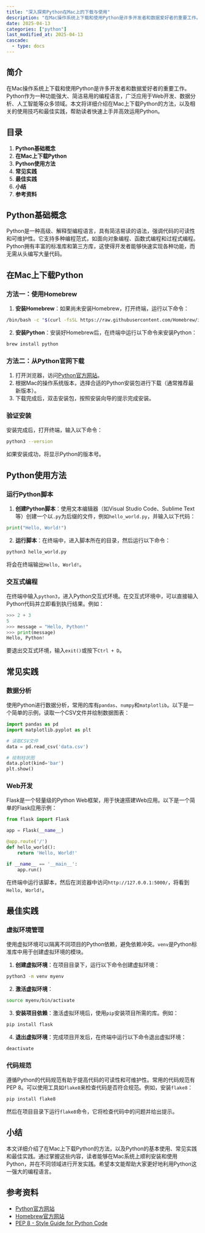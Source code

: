 ```yaml
---
title: "深入探索Python在Mac上的下载与使用"
description: "在Mac操作系统上下载和使用Python是许多开发者和数据爱好者的重要工作。Python作为一种功能强大、简洁易用的编程语言，广泛应用于Web开发、数据分析、人工智能等众多领域。本文将详细介绍在Mac上下载Python的方法，以及相关的使用技巧和最佳实践，帮助读者快速上手并高效运用Python。"
date: 2025-04-13
categories: ["python"]
last_modified_at: 2025-04-13
cascade:
  - type: docs
---
```



## 简介
在Mac操作系统上下载和使用Python是许多开发者和数据爱好者的重要工作。Python作为一种功能强大、简洁易用的编程语言，广泛应用于Web开发、数据分析、人工智能等众多领域。本文将详细介绍在Mac上下载Python的方法，以及相关的使用技巧和最佳实践，帮助读者快速上手并高效运用Python。

<!-- more -->
## 目录
1. **Python基础概念**
2. **在Mac上下载Python**
3. **Python使用方法**
4. **常见实践**
5. **最佳实践**
6. **小结**
7. **参考资料**

## Python基础概念
Python是一种高级、解释型编程语言，具有简洁易读的语法，强调代码的可读性和可维护性。它支持多种编程范式，如面向对象编程、函数式编程和过程式编程。Python拥有丰富的标准库和第三方库，这使得开发者能够快速实现各种功能，而无需从头编写大量代码。

## 在Mac上下载Python

### 方法一：使用Homebrew
1. **安装Homebrew**：如果尚未安装Homebrew，打开终端，运行以下命令：
```bash
/bin/bash -c "$(curl -fsSL https://raw.githubusercontent.com/Homebrew/install/HEAD/install.sh)"
```
2. **安装Python**：安装好Homebrew后，在终端中运行以下命令来安装Python：
```bash
brew install python
```

### 方法二：从Python官网下载
1. 打开浏览器，访问[Python官方网站](https://www.python.org/downloads/mac-osx/)。
2. 根据Mac的操作系统版本，选择合适的Python安装包进行下载（通常推荐最新版本）。
3. 下载完成后，双击安装包，按照安装向导的提示完成安装。

### 验证安装
安装完成后，打开终端，输入以下命令：
```bash
python3 --version
```
如果安装成功，将显示Python的版本号。

## Python使用方法

### 运行Python脚本
1. **创建Python脚本**：使用文本编辑器（如Visual Studio Code、Sublime Text等）创建一个以`.py`为后缀的文件，例如`hello_world.py`，并输入以下代码：
```python
print("Hello, World!")
```
2. **运行脚本**：在终端中，进入脚本所在的目录，然后运行以下命令：
```bash
python3 hello_world.py
```
将会在终端输出`Hello, World!`。

### 交互式编程
在终端中输入`python3`，进入Python交互式环境。在交互式环境中，可以直接输入Python代码并立即看到执行结果。例如：
```python
>>> 2 + 3
5
>>> message = "Hello, Python!"
>>> print(message)
Hello, Python!
```
要退出交互式环境，输入`exit()`或按下`Ctrl + D`。

## 常见实践

### 数据分析
使用Python进行数据分析，常用的库有`pandas`、`numpy`和`matplotlib`。以下是一个简单的示例，读取一个CSV文件并绘制数据图表：
```python
import pandas as pd
import matplotlib.pyplot as plt

# 读取CSV文件
data = pd.read_csv('data.csv')

# 绘制柱状图
data.plot(kind='bar')
plt.show()
```

### Web开发
Flask是一个轻量级的Python Web框架，用于快速搭建Web应用。以下是一个简单的Flask应用示例：
```python
from flask import Flask

app = Flask(__name__)

@app.route('/')
def hello_world():
    return 'Hello, World!'

if __name__ == '__main__':
    app.run()
```
在终端中运行该脚本，然后在浏览器中访问`http://127.0.0.1:5000/`，将看到`Hello, World!`。

## 最佳实践

### 虚拟环境管理
使用虚拟环境可以隔离不同项目的Python依赖，避免依赖冲突。`venv`是Python标准库中用于创建虚拟环境的模块。
1. **创建虚拟环境**：在项目目录下，运行以下命令创建虚拟环境：
```bash
python3 -m venv myenv
```
2. **激活虚拟环境**：
```bash
source myenv/bin/activate
```
3. **安装项目依赖**：激活虚拟环境后，使用`pip`安装项目所需的库。例如：
```bash
pip install flask
```
4. **退出虚拟环境**：完成项目开发后，在终端中运行以下命令退出虚拟环境：
```bash
deactivate
```

### 代码规范
遵循Python的代码规范有助于提高代码的可读性和可维护性。常用的代码规范有PEP 8。可以使用工具如`flake8`来检查代码是否符合规范。例如，安装`flake8`：
```bash
pip install flake8
```
然后在项目目录下运行`flake8`命令，它将检查代码中的问题并给出提示。

## 小结
本文详细介绍了在Mac上下载Python的方法，以及Python的基本使用、常见实践和最佳实践。通过掌握这些内容，读者能够在Mac系统上顺利安装和使用Python，并在不同领域进行开发实践。希望本文能帮助大家更好地利用Python这一强大的编程语言。

## 参考资料
- [Python官方网站](https://www.python.org/)
- [Homebrew官方网站](https://brew.sh/)
- [PEP 8 - Style Guide for Python Code](https://www.python.org/dev/peps/pep-0008/)